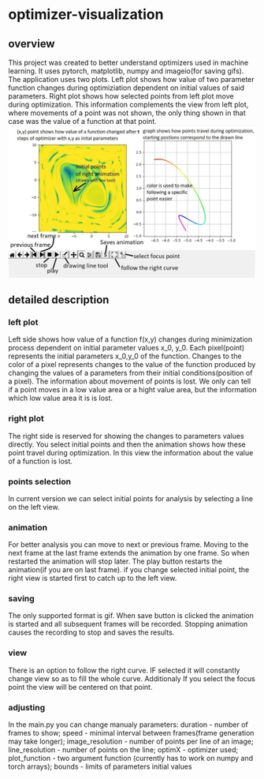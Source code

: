 # optimizer-visualization
## overview
This project was created to better understand optimizers used in machine learning. It uses pytorch, matplotlib, numpy and imageio(for saving gifs). The application uses two plots. Left plot shows how value of two parameter function changes during optimiziation dependent on initial values of said parameters. Right plot shows how selected points from left plot move during optimization. This information complements the view from left plot, where movements of a point was not shown, the only thing shown in that case was the value of a function at that point.  
![alt text](https://raw.githubusercontent.com/marcin7Cd/optimizer-visualization/master/overview1.jpg)
## detailed description
### left plot
Left side shows how value of a function f(x,y) changes during minimization process dependent on initial parameter values x_0, y_0. Each pixel(point) represents the initial parameters x_0,y_0 of the function. Changes to the color of a pixel represents changes to the value of the function produced by changing the values of a parameters from their initial conditions(position of a pixel). The information about movement of points is lost. We only can tell if a point moves in a low value area or a hight value area, but the information which low value area it is is lost.
### right plot
The right side is reserved for showing the changes to parameters values directly. You select initial points and then the animation shows how these point travel during optimization. In this view the information about the value of a function is lost.
### points selection
In current version we can select initial points for analysis by selecting a line on the left view.
### animation
For better analysis you can move to next or previous frame. Moving to the next frame at the last frame extends the animation by one frame. So when restarted the animation will stop later. The play button restarts the animation(if you are on last frame). if you change selected initial point, the right view is started first to catch up to the left view. 
### saving
The only supported format is gif. When save button is clicked the animation is started and all subsequent frames will be recorded. Stopping animation causes the recording to stop and saves the results.
### view
There is an option to follow the right curve. IF selected it will constantly change view so as to fill the whole curve. Additionaly If you select the focus point the view will be centered on that point.  
### adjusting
In the main.py you can change manualy parameters: duration - number of frames to show; speed - minimal interval between frames(frame generation may take longer); image_resolution - number of points per line of an image; line_resolution - number of points on the line; optimX - optimizer used; plot_function - two argument function (currently has to work on numpy and torch arrays); bounds - limits of parameters initial values
